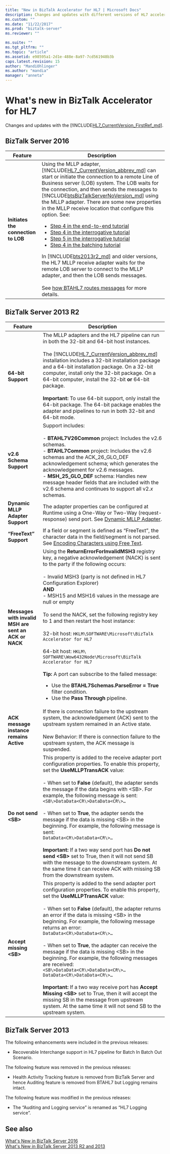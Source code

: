```yaml
---
title: "New in BizTalk Accelerator for HL7 | Microsoft Docs"
description: Changes and updates with different versions of HL7 accelerator in BizTalk Server
ms.custom: ""
ms.date: "11/22/2017"
ms.prod: "biztalk-server"
ms.reviewer: ""

ms.suite: ""
ms.tgt_pltfrm: ""
ms.topic: "article"
ms.assetid: e98595a1-2d1e-488e-8a97-7cd561948b3b
caps.latest.revision: 15
author: "MandiOhlinger"
ms.author: "mandia"
manager: "anneta"
---
```

# What's new in BizTalk Accelerator for HL7
Changes and updates with the [!INCLUDE[HL7_CurrentVersion_FirstRef_md](../../includes/hl7-currentversion-firstref-md.md)]. 

## BizTalk Server 2016

|Feature|Description|  
|---|---| 
| **Initiates the connection to LOB** | Using the MLLP adapter, [!INCLUDE[HL7_CurrentVersion_abbrev_md](../../includes/hl7-currentversion-abbrev-md.md)] can start or initiate the connection to a remote Line of Business server (LOB) system. The LOB waits for the connection, and then sends the messages to [!INCLUDE[btsBizTalkServerNoVersion_md](../../includes/btsbiztalkservernoversion-md.md)] using the MLLP adapter. There are some new properties in the MLLP receive location that configure this option. See: <br/><ul><li>[Step 4 in the end-to-end tutorial](../../adapters-and-accelerators/accelerator-hl7/step-4-create-receive-port-to-accept-adt^a03-messages-from-adt-using-mllp.md)</li><li>[Step 4 in the interrogative tutorial](../../adapters-and-accelerators/accelerator-hl7/step-4-create-the-receive-port-for-accepting-adt-query-messages.md)</li><li>[Step 5 in the interrogative tutorial](../../adapters-and-accelerators/accelerator-hl7/step-5-create-the-receive-port-for-accepting-his-messages.md)</li><li>[Step 4 in the batching tutorial](../../adapters-and-accelerators/accelerator-hl7/step-4-create-a-receive-port-for-accepting-the-batch-message.md)</li></ul>In [!INCLUDE[bts2013r2_md](../../includes/bts2013r2-md.md)] and older versions, the HL7 MLLP receive adapter waits for the remote LOB server to connect to the MLLP adapter, and then the LOB sends messages. <br/><br/>See [how BTAHL7 routes messages](../../adapters-and-accelerators/accelerator-hl7/how-btahl7-routes-messages.md) for more details.|

## BizTalk Server 2013 R2  
  
|Feature|Description|  
|-------------|-----------------|  
|**64-bit Support**|The MLLP adapters and the HL7 pipeline can run in both the 32-bit and 64-bit host instances.<br /><br /> The [!INCLUDE[HL7_CurrentVersion_abbrev_md](../../includes/hl7-currentversion-abbrev-md.md)] installation includes a 32-bit installation package and a 64-bit installation package. On a 32-bit computer, install only the 32-bit package. On a 64-bit computer, install the 32-bit **or** 64-bit package. <br/><br/>**Important:**  To use 64-bit support, only install the 64-bit package. The 64-bit package enables the adapter and pipelines to run in both 32-bit and 64-bit mode.|  
|**v2.6 Schema Support**|Support includes:<br /><br /> -   **BTAHL7V26Common** project: Includes the v2.6 schemas.<br />-   **BTAHL7Common** project: Includes the v2.6 schemas and the ACK_26_GLO_DEF acknowledgement schema; which generates the acknowledgement for v2.6 messages.<br />-   **MSH_25_GLO_DEF** schema: Handles new message header fields that are included with the v2.6 schema and continues to support all v2.*x* schemas.|  
|**Dynamic MLLP Adapter Support**|The adapter properties can be configured at Runtime using a One-Way or Two-Way (request-response) send port. See [Dynamic MLLP Adapter](../../adapters-and-accelerators/accelerator-hl7/dynamic-mllp-adapter.md).|  
|**“FreeText” Support**|If a field or segment is defined as “FreeText”, the character data in the field/segment is not parsed. See [Encoding Characters using Free Text](../../adapters-and-accelerators/accelerator-hl7/encoding-characters-using-free-text.md).|  
|**Messages with invalid MSH are sent an ACK or NACK**|Using the **ReturnErrorForInvalidMSH3** registry key, a negative acknowledgement (NACK) is sent to the party if the following occurs:<br /><br /> -   Invalid MSH3 (party is not defined in HL7 Configuration Explorer) <br />    **AND**<br />-   MSH15 and MSH16 values in the message are null or empty<br /><br /> To send the NACK, set the following registry key to 1 and then restart the host instance:<br /><br /> 32-bit host: `HKLM\SOFTWARE\Microsoft\BizTalk Accelerator for HL7`<br /><br /> 64-bit host: `HKLM\ SOFTWARE\Wow6432Node\Microsoft\BizTalk Accelerator for HL7` <br/><br/>**Tip:**  A port can subscribe to the failed message: <ul><li>Use the **BTAHL7Schemas.ParseError = True** filter condition.</li><li>Use the **Pass Through** pipeline.</li></ul>|  
|**ACK message instance remains Active**|If there is connection failure to the upstream system, the acknowledgement (ACK) sent to the upstream system remained in an Active state.<br /><br /> New Behavior: If there is connection failure to the upstream system, the ACK message is suspended.|  
|**Do not send \<SB\>**|This property is added to the receive adapter port configuration properties. To enable this property, set the **UseMLLPTransACK** value:<br /><br /> -   When set to **False** (default), the adapter sends the message if the data begins with \<SB\>. For example, the following message is sent:<br /> `<SB\>DataData<CR\>DataData<CR\>…`<br/><br />-   When set to **True**, the adapter sends the message if the data is missing \<SB\> in the beginning. For example, the following message is sent:<br /> `DataData<CR\>DataData<CR\>…` <br/><br/>**Important:**  If a two way send port has **Do not send \<SB\>** set to True, then it will not send SB with the message to the downstream system. At the same time it can receive ACK with missing SB from the downstream system.|  
|**Accept missing \<SB\>**|This property is added to the send adapter port configuration properties. To enable this property, set the **UseMLLPTransACK** value:<br /><br /> -   When set to **False** (default), the adapter returns an error if the data is missing \<SB\> in the beginning. For example, the following message returns an error:<br /> `DataData<CR\>DataData<CR\>…`<br/><br />-   When set to **True**, the adapter can receive the message if the data is missing \<SB\> in the beginning. For example, the following messages are received:<br /> `<SB\>DataData<CR\>DataData<CR\>…` <br />`DataData<CR\>DataData<CR\>…` <br/><br/>**Important:**  If a two way receive port has **Accept Missing \<SB\>** set to True, then it will accept the missing SB in the message from upstream system. At the same time it will not send SB to the upstream system.|  
  
## BizTalk Server 2013  
  
 The following enhancements were included in the previous releases:  
  
-   Recoverable Interchange support in HL7 pipeline for Batch In Batch Out Scenario.  
  
 The following feature was removed in the previous releases:  
  
-   Health Activity Tracking feature is removed from BizTalk Server and hence Auditing feature is removed from BTAHL7 but Logging remains intact.  
  
 The following feature was modified in the previous releases:  
  
-   The “Auditing and Logging service” is renamed as “HL7 Logging service”.  

## See also

[What's New in BizTalk Server 2016](../../install-and-config-guides/what-s-new-in-biztalk-server-2016.md)  
[What's New in BizTalk Server 2013 R2 and 2013](../../install-and-config-guides/what-s-new-in-biztalk-server-2013-and-2013-r2.md)